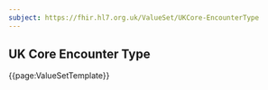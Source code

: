```yaml
---
subject: https://fhir.hl7.org.uk/ValueSet/UKCore-EncounterType
---
```

## UK Core Encounter Type

{{page:ValueSetTemplate}}